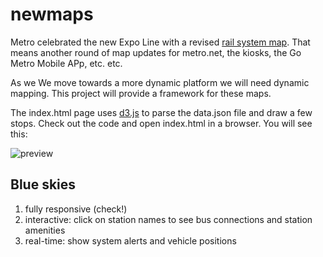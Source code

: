 # newmaps

Metro celebrated the new Expo Line with a revised [rail system map](https://media.metro.net/riding_metro/maps/images/rail_map.pdf). That means another round of map updates for metro.net, the kiosks, the Go Metro Mobile APp, etc. etc.

As we We move towards a more dynamic platform we will need dynamic mapping. This project will provide a framework for these maps.

The index.html page uses [d3.js](https://d3js.org) to parse the data.json file and draw a few stops. Check out the code and open index.html in a browser. You will see this:

![preview](https://www.evernote.com/l/ADMPK2UnfQVO-IVxLEO-rMKE9InmN6gUcTEB/image.png)

## Blue skies

1. fully responsive (check!)
2. interactive: click on station names to see bus connections and station amenities
3. real-time: show system alerts and vehicle positions
